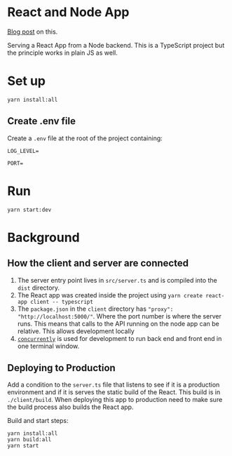 # React and Node App

[Blog post](https://www.freecodecamp.org/news/how-to-make-create-react-app-work-with-a-node-backend-api-7c5c48acb1b0/) on this.

Serving a React App from a Node backend. This is a TypeScript project but the principle works in plain JS as well.

# Set up

```
yarn install:all
```

## Create .env file

Create a `.env` file at the root of the project containing:

```
LOG_LEVEL=

PORT=
```

# Run

```
yarn start:dev
```

# Background 

## How the client and server are connected

1. The server entry point lives in `src/server.ts` and is compiled into the `dist` directory.
2. The React app was created inside the project using `yarn create react-app client -- typescript`
3. The `package.json` in the `client` directory has `"proxy": "http://localhost:5000/"`. Where the port number is where the server runs. This means that calls to the API running on the node app can be relative. This allows development locally
4. [`concurrently`](https://www.npmjs.com/package/concurrently) is used for development to run back end and front end in one terminal window.

## Deploying to Production

Add a condition to the `server.ts` file that listens to see if it is a production environment and if it is serves the static build of the React. This build is in `./client/build`. When deploying this app to production need to make sure the build process also builds the React app.

Build and start steps:

```
yarn install:all
yarn build:all
yarn start
```
